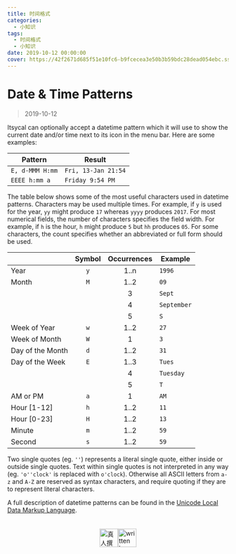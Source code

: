 ```yaml
---
title: 时间格式
categories:
  - 小知识
tags:
  - 时间格式
  - 小知识
date: 2019-10-12 00:00:00
cover: https://42f2671d685f51e10fc6-b9fcecea3e50b3b59bdc28dead054ebc.ssl.cf5.rackcdn.com/illustrations/time_management_30iu.svg
---
```


# Date & Time Patterns

> 2019-10-12

Itsycal can optionally accept a datetime pattern which it will use to show the current date and/or time next to its icon in the menu bar. Here are some examples:

| Pattern         | Result              |
| --------------- | ------------------- |
| `E, d-MMM H:mm` | `Fri, 13-Jan 21:54` |
| `EEEE h:mm a`   | `Friday 9:54 PM`    |

The table below shows some of the most useful characters used in datetime patterns. Characters may be used multiple times. For example, if `y` is used for the year, `yy` might produce `17` whereas `yyyy` produces `2017`. For most numerical fields, the number of characters specifies the field width. For example, if `h` is the hour, `h` might produce `5` but `hh` produces `05`. For some characters, the count specifies whether an abbreviated or full form should be used.

|                  | Symbol | Occurrences | Example     |
| ---------------- |:------:|:-----------:| ----------- |
| Year             | `y`    | 1..n        | `1996`      |
| Month            | `M`    | 1..2        | `09`        |
|                  |        | 3           | `Sept`      |
|                  |        | 4           | `September` |
|                  |        | 5           | `S`         |
| Week of Year     | `w`    | 1..2        | `27`        |
| Week of Month    | `W`    | 1           | `3`         |
| Day of the Month | `d`    | 1..2        | `31`        |
| Day of the Week  | `E`    | 1..3        | `Tues`      |
|                  |        | 4           | `Tuesday`   |
|                  |        | 5           | `T`         |
| AM or PM         | `a`    | 1           | `AM`        |
| Hour [1-12]      | `h`    | 1..2        | `11`        |
| Hour [0-23]      | `H`    | 1..2        | `13`        |
| Minute           | `m`    | 1..2        | `59`        |
| Second           | `s`    | 1..2        | `59`        |

Two single quotes (eg. `''`) represents a literal single quote, either inside or outside single quotes. Text within single quotes is not interpreted in any way (eg. `'o''clock'` is replaced with `o'clock`). Otherwise all ASCII letters from `a-z` and `A-Z` are reserved as syntax characters, and require quoting if they are to represent literal characters.

A full description of datetime patterns can be found in the [Unicode Local Data Markup Language](http://unicode.org/reports/tr35/tr35-25.html#Date_Format_Patterns).

<div style="display: flex; justify-content: center; align-items: center; padding: 20px 100px 0px 100px;">
  <img src="https://mirror.ghproxy.com/https://raw.githubusercontent.com/L1cardo/l1cardo.github.io/blog/themes/butterfly/source/img/notbyai_cn.png" alt="真人撰写" style="height: 42px;">
  <img src="https://mirror.ghproxy.com/https://raw.githubusercontent.com/L1cardo/l1cardo.github.io/blog/themes/butterfly/source/img/notbyai_en.png" alt="written by human" style="height: 42px;">
</div>